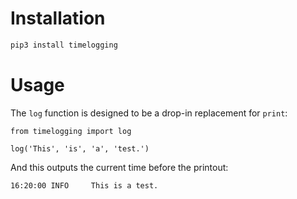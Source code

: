 # Installation

```sh
pip3 install timelogging
```

# Usage

The `log` function is designed to be a drop-in replacement for `print`:

```python3
from timelogging import log

log('This', 'is', 'a', 'test.')
```

And this outputs the current time before the printout:

```
16:20:00 INFO     This is a test.
```
